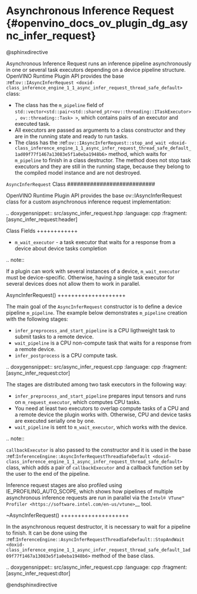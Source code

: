 # Asynchronous Inference Request {#openvino_docs_ov_plugin_dg_async_infer_request}

@sphinxdirective

Asynchronous Inference Request runs an inference pipeline asynchronously in one or several task executors depending on a device pipeline structure.
OpenVINO Runtime Plugin API provides the base :ref:`ov::IAsyncInferRequest <doxid-class_inference_engine_1_1_async_infer_request_thread_safe_default>` class:

* The class has the ``m_pipeline`` field of ``std::vector<std::pair<std::shared_ptr<ov::threading::ITaskExecutor>, ov::threading::Task> >``, which contains pairs of an executor and executed task.
* All executors are passed as arguments to a class constructor and they are in the running state and ready to run tasks.
* The class has the :ref:`ov::IAsyncInferRequest::stop_and_wait <doxid-class_inference_engine_1_1_async_infer_request_thread_safe_default_1ad09f77f1467a13083e5f1a0eba1948b6>` method, which waits for `m_pipeline` to finish in a class destructor. The method does not stop task executors and they are still in the running stage, because they belong to the compiled model instance and are not destroyed.

``AsyncInferRequest`` Class
###########################

OpenVINO Runtime Plugin API provides the base ov::IAsyncInferRequest class for a custom asynchronous inference request implementation:

.. doxygensnippet:: src/async_infer_request.hpp
   :language: cpp
   :fragment: [async_infer_request:header]

Class Fields
++++++++++++

* ``m_wait_executor`` - a task executor that waits for a response from a device about device tasks completion

.. note:: 

   If a plugin can work with several instances of a device, ``m_wait_executor`` must be device-specific. Otherwise, having a single task executor for several devices does not allow them to work in parallel.

AsyncInferRequest()
++++++++++++++++++++

The main goal of the `AsyncInferRequest` constructor is to define a device pipeline ``m_pipeline``. The example below demonstrates ``m_pipeline`` creation with the following stages:

* ``infer_preprocess_and_start_pipeline`` is a CPU ligthweight task to submit tasks to a remote device.
* ``wait_pipeline`` is a CPU non-compute task that waits for a response from a remote device.
* ``infer_postprocess`` is a CPU compute task.

.. doxygensnippet:: src/async_infer_request.cpp
   :language: cpp
   :fragment: [async_infer_request:ctor]

The stages are distributed among two task executors in the following way:

* ``infer_preprocess_and_start_pipeline`` prepares input tensors and runs on ``m_request_executor``, which computes CPU tasks.
* You need at least two executors to overlap compute tasks of a CPU and a remote device the plugin works with. Otherwise, CPU and device tasks are executed serially one by one.
* ``wait_pipeline`` is sent to ``m_wait_executor``, which works with the device.

.. note:: 

   ``callbackExecutor`` is also passed to the constructor and it is used in the base :ref:`InferenceEngine::AsyncInferRequestThreadSafeDefault <doxid-class_inference_engine_1_1_async_infer_request_thread_safe_default>` class, which adds a pair of ``callbackExecutor`` and a callback function set by the user to the end of the pipeline.

Inference request stages are also profiled using IE_PROFILING_AUTO_SCOPE, which shows how pipelines of multiple asynchronous inference requests are run in parallel via the `Intel® VTune™ Profiler <https://software.intel.com/en-us/vtune>`__ tool.

~AsyncInferRequest()
++++++++++++++++++++

In the asynchronous request destructor, it is necessary to wait for a pipeline to finish. It can be done using the :ref:`InferenceEngine::AsyncInferRequestThreadSafeDefault::StopAndWait <doxid-class_inference_engine_1_1_async_infer_request_thread_safe_default_1ad09f77f1467a13083e5f1a0eba1948b6>` method of the base class.

.. doxygensnippet:: src/async_infer_request.cpp
   :language: cpp
   :fragment: [async_infer_request:dtor]

@endsphinxdirective
